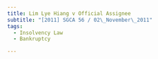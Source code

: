 ```yaml
---
title: Lim Lye Hiang v Official Assignee
subtitle: "[2011] SGCA 56 / 02\_November\_2011"
tags:
  - Insolvency Law
  - Bankruptcy

---
```


